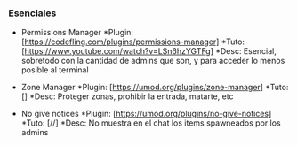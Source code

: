### Esenciales

* Permissions Manager 
  *Plugin: [https://codefling.com/plugins/permissions-manager]
  *Tuto:   [https://www.youtube.com/watch?v=LSn6hzYGTFg]
  *Desc:   Esencial, sobretodo con la cantidad de admins que son, y para acceder lo menos posible al terminal

* Zone Manager
  *Plugin: [https://umod.org/plugins/zone-manager]
  *Tuto:   []
  *Desc:   Proteger zonas, prohibir la entrada, matarte, etc

* No give notices
  *Plugin: [https://umod.org/plugins/no-give-notices]
  *Tuto:   [//]
  *Desc:   No muestra en el chat los items spawneados por los admins
